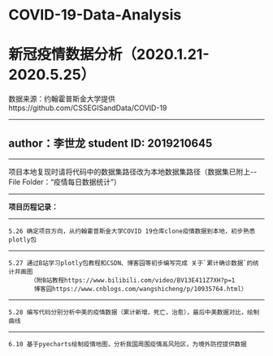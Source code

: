 # COVID-19-Data-Analysis
新冠疫情数据分析（2020.1.21-2020.5.25）
==========================================
数据来源：约翰霍普斯金大学提供https://github.com/CSSEGISandData/COVID-19

---
author：李世龙            student ID: 2019210645
----------------------------------------------------------------------------

---
项目本地复现时请将代码中的数据集路径改为本地数据集路径（数据集已附上--File Folder：“疫情每日数据统计”）

---
**项目历程记录：**

---
    5.26 确定项目方向，从约翰霍普斯金大学COVID 19仓库clone疫情数据到本地，初步熟悉plotly包
    
---
    5.27 通过B站学习plotly包教程和CSDN、博客园等初步编写完成 关于`累计确诊数据`的统计并画图
          （附B站教程https://www.bilibili.com/video/BV13E411Z7XH?p=1
           博客园https://www.cnblogs.com/wangshicheng/p/10935764.html）
           
---
    5.28 编写代码分别分析中美的疫情数据（累计新增，死亡，治愈），最后中美数据对比，绘制曲线 

---
    6.10 基于pyecharts绘制疫情地图，分析我国周围疫情高风险区，为境外防控提供数据
